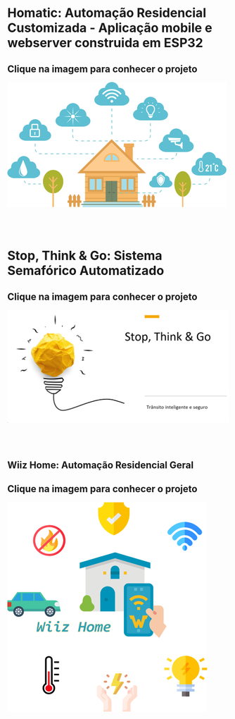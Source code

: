 # Homatic: Automação Residencial Customizada - Aplicação mobile e webserver construida em ESP32

## **Clique na imagem para conhecer o projeto**
[![Homatic](homatic-mobile-automatic-app-main/logo.png)](homatic-mobile-automatic-app-main)
<br>
<br>
<br>
<br>
# Stop, Think & Go: Sistema Semafórico Automatizado
## **Clique na imagem para conhecer o projeto**
[![Stop Think and Go](stop-think-and-go-main/capa.png)](stop-think-and-go-main)
<br>
<br>
<br>
<br>
## Wiiz Home: Automação Residencial Geral
## **Clique na imagem para conhecer o projeto**
[![Wiiz Home](wiiz-home-home-automatic-main/Wiiz_Home_Capa.png)](wiiz-home-home-automatic-main)
